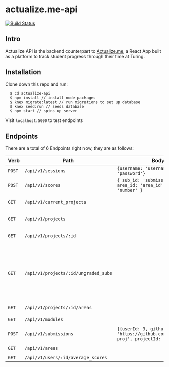 # actualize.me-api

[![Build Status](https://travis-ci.org/MikelSage/actualize.me-api.svg?branch=master)](https://travis-ci.org/MikelSage/actualize.me-api)

## Intro

Actualize API is the backend counterpart to [Actualize.me](https://github.com/MikelSage/actualize.me), a React App built as a platform to track student progress through their time at Turing.

## Installation

Clone down this repo and run:
```shell
  $ cd actualize-api
  $ npm install // install node packages
  $ knex migrate:latest // run migrations to set up database
  $ knex seed:run // seeds database
  $ npm start // spins up server
```
Visit `localhost:5000` to test endpoints

## Endpoints

There are a total of 6 Endpoints right now, they are as follows:

|Verb|Path|Body|Response|
|---|---|---|---|
|`POST`|`/api/v1/sessions`|`{username: 'username', password: 'password'}`|`{id: user_id, role: user_role}`|
|`POST`|`/api/v1/scores`|`{ sub_id: 'submission_id', area_id: 'area_id', score: 'number' }`|`{ score: 'number' }`|
|`GET`|`/api/v1/current_projects`||`[{"id": 1, "name": "Date Night", "description": "description", "spec_url": "link to spec", "module_id": 1, "created_at": "date", "updated_at": "date"}, {}, ...]`|
|`GET`|`/api/v1/projects`||`[{"id": 1, "name": "Date Night", "description": "description", "spec_url": "link to spec", "module_id": 1, "created_at": "date", "updated_at": "date"}, {}, ...]`|
|`GET`|`/api/v1/projects/:id`||`{"id": 1, "name": "Date Night", "description": "description", "spec_url": "link to spec", "module_id": 1, "created_at": "date", "updated_at": "date"}`|
|`GET`|`/api/v1/projects/:id/ungraded_subs`||`{"id": 2, "notes": null, "github_url": "http://www.github.com/nope/not_real", "user_id": 3, "project_id": 1, "created_at": "2017-11-06T12:19:22.970Z", "updated_at": "2017-11-06T12:19:22.970Z", "project_name": "Date Night", "user": { "id": 3, "first_name": "Katie", "last_name": "Keel", "created_at": "2017-11-06T05:19:22.953544-07:00", "updated_at": "2017-11-06T05:19:22.953544-07:00", "description": "Awesome Person", "role": "student", "username": "keel", "password": "$2a$10$O8DJ3SBdfnXcJjI75ITiaOBxBHYFV2bQWD6U5xKh6eB8omcPb1JMK"}, "scores": [null]}`|
|`GET`|`/api/v1/projects/:id/areas`||`[{"id": 1, "name": "Functionality", "description": "All base functionality is met"}]`|
|`GET`|`/api/v1/modules`||`[{inning: 1705, program: 'Backend', start_date: date, end_date: date}, ...]`|
|`POST`|`/api/v1/submissions`|`{{userId: 3, githubUrl: 'https://github.com/MikelS/fake-proj', projectId: 2}}`||
|`GET`|`/api/v1/areas`||`[{"id": 1, "name": "Functionality", "description": "All base functionality is met"}, ...]`|
|`GET`|`/api/v1/users/:id/average_scores`||`[{name: 'TDD', avg: 2.4}, {name: 'Functionality', avg: 3.0}]`|
